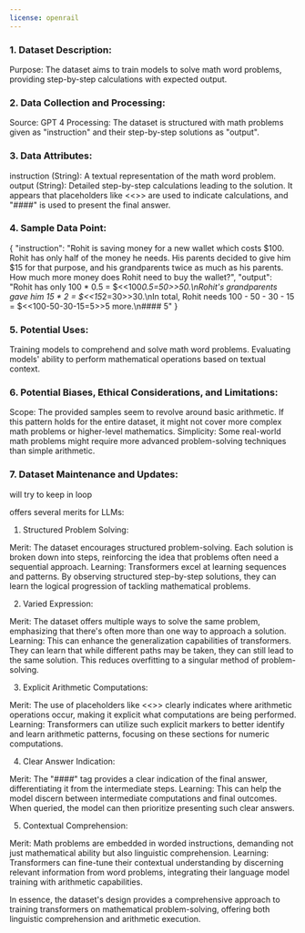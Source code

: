```yaml
---
license: openrail
---
```

### 1. Dataset Description:

Purpose: The dataset aims to train models to solve math word problems, providing step-by-step calculations with expected output.

### 2. Data Collection and Processing:

Source: GPT 4 
Processing: The dataset is structured with math problems given as "instruction" and their step-by-step solutions as "output".

### 3. Data Attributes:

instruction (String): A textual representation of the math word problem.
output (String): Detailed step-by-step calculations leading to the solution. It appears that placeholders like <<>> are used to indicate calculations, and "####" is used to present the final answer.

### 4. Sample Data Point:

{
    "instruction": "Rohit is saving money for a new wallet which costs $100. Rohit has only half of the money he needs. His parents decided to give him $15 for that purpose, and his grandparents twice as much as his parents. How much more money does Rohit need to buy the wallet?",
    "output": "Rohit has only 100 * 0.5 = $<<100*0.5=50>>50.\nRohit's grandparents gave him 15 * 2 = $<<15*2=30>>30.\nIn total, Rohit needs 100 - 50 - 30 - 15 = $<<100-50-30-15=5>>5 more.\n#### 5"
  }
  
### 5. Potential Uses:

Training models to comprehend and solve math word problems.
Evaluating models' ability to perform mathematical operations based on textual context.

### 6. Potential Biases, Ethical Considerations, and Limitations:

Scope: The provided samples seem to revolve around basic arithmetic. If this pattern holds for the entire dataset, it might not cover more complex math problems or higher-level mathematics.
Simplicity: Some real-world math problems might require more advanced problem-solving techniques than simple arithmetic.

### 7. Dataset Maintenance and Updates:

will try to keep in loop


offers several merits for LLMs:

1. Structured Problem Solving:

Merit: The dataset encourages structured problem-solving. Each solution is broken down into steps, reinforcing the idea that problems often need a sequential approach.
Learning: Transformers excel at learning sequences and patterns. By observing structured step-by-step solutions, they can learn the logical progression of tackling mathematical problems.

2. Varied Expression:

Merit: The dataset offers multiple ways to solve the same problem, emphasizing that there's often more than one way to approach a solution.
Learning: This can enhance the generalization capabilities of transformers. They can learn that while different paths may be taken, they can still lead to the same solution. This reduces overfitting to a singular method of problem-solving.

3. Explicit Arithmetic Computations:

Merit: The use of placeholders like <<>> clearly indicates where arithmetic operations occur, making it explicit what computations are being performed.
Learning: Transformers can utilize such explicit markers to better identify and learn arithmetic patterns, focusing on these sections for numeric computations.

4. Clear Answer Indication:

Merit: The "####" tag provides a clear indication of the final answer, differentiating it from the intermediate steps.
Learning: This can help the model discern between intermediate computations and final outcomes. When queried, the model can then prioritize presenting such clear answers.

5. Contextual Comprehension:

Merit: Math problems are embedded in worded instructions, demanding not just mathematical ability but also linguistic comprehension.
Learning: Transformers can fine-tune their contextual understanding by discerning relevant information from word problems, integrating their language model training with arithmetic capabilities.



In essence, the dataset's design provides a comprehensive approach to training transformers on mathematical problem-solving, offering both linguistic comprehension and arithmetic execution.
